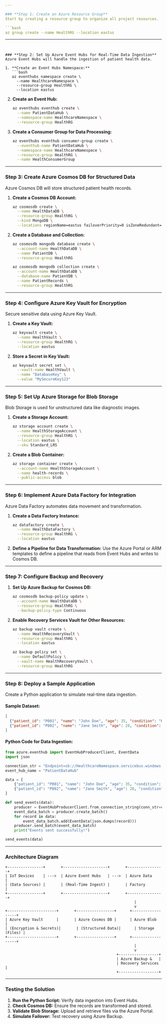 ```yaml
---

### **Step 1: Create an Azure Resource Group**
Start by creating a resource group to organize all project resources.

```bash
az group create --name HealthRG --location eastus
```

---
```


### **Step 2: Set Up Azure Event Hubs for Real-Time Data Ingestion**
Azure Event Hubs will handle the ingestion of patient health data.

1. **Create an Event Hubs Namespace:**
   ```bash
   az eventhubs namespace create \
     --name HealthcareNamespace \
     --resource-group HealthRG \
     --location eastus
   ```

2. **Create an Event Hub:**
   ```bash
   az eventhubs eventhub create \
     --name PatientDataHub \
     --namespace-name HealthcareNamespace \
     --resource-group HealthRG
   ```

3. **Create a Consumer Group for Data Processing:**
   ```bash
   az eventhubs eventhub consumer-group create \
     --eventhub-name PatientDataHub \
     --namespace-name HealthcareNamespace \
     --resource-group HealthRG \
     --name HealthConsumerGroup
   ```

---

### **Step 3: Create Azure Cosmos DB for Structured Data**
Azure Cosmos DB will store structured patient health records.

1. **Create a Cosmos DB Account:**
   ```bash
   az cosmosdb create \
     --name HealthDataDB \
     --resource-group HealthRG \
     --kind MongoDB \
     --locations regionName=eastus failoverPriority=0 isZoneRedundant=false
   ```

2. **Create a Database and Collection:**
   ```bash
   az cosmosdb mongodb database create \
     --account-name HealthDataDB \
     --name PatientDB \
     --resource-group HealthRG

   az cosmosdb mongodb collection create \
     --account-name HealthDataDB \
     --database-name PatientDB \
     --name PatientRecords \
     --resource-group HealthRG
   ```

---

### **Step 4: Configure Azure Key Vault for Encryption**
Secure sensitive data using Azure Key Vault.

1. **Create a Key Vault:**
   ```bash
   az keyvault create \
     --name HealthVault \
     --resource-group HealthRG \
     --location eastus
   ```

2. **Store a Secret in Key Vault:**
   ```bash
   az keyvault secret set \
     --vault-name HealthVault \
     --name "DatabaseKey" \
     --value "MySecureKey123"
   ```

---

### **Step 5: Set Up Azure Storage for Blob Storage**
Blob Storage is used for unstructured data like diagnostic images.

1. **Create a Storage Account:**
   ```bash
   az storage account create \
     --name HealthStorageAccount \
     --resource-group HealthRG \
     --location eastus \
     --sku Standard_LRS
   ```

2. **Create a Blob Container:**
   ```bash
   az storage container create \
     --account-name HealthStorageAccount \
     --name health-records \
     --public-access blob
   ```

---

### **Step 6: Implement Azure Data Factory for Integration**
Azure Data Factory automates data movement and transformation.

1. **Create a Data Factory Instance:**
   ```bash
   az datafactory create \
     --name HealthDataFactory \
     --resource-group HealthRG \
     --location eastus
   ```

2. **Define a Pipeline for Data Transformation:**
   Use the Azure Portal or ARM templates to define a pipeline that reads from Event Hubs and writes to Cosmos DB.

---

### **Step 7: Configure Backup and Recovery**
1. **Set Up Azure Backup for Cosmos DB:**
   ```bash
   az cosmosdb backup-policy update \
     --account-name HealthDataDB \
     --resource-group HealthRG \
     --backup-policy-type Continuous
   ```

2. **Enable Recovery Services Vault for Other Resources:**
   ```bash
   az backup vault create \
     --name HealthRecoveryVault \
     --resource-group HealthRG \
     --location eastus

   az backup policy set \
     --name DefaultPolicy \
     --vault-name HealthRecoveryVault \
     --resource-group HealthRG
   ```

---

### **Step 8: Deploy a Sample Application**
Create a Python application to simulate real-time data ingestion.

#### **Sample Dataset:**
```json
[
  {"patient_id": "P001", "name": "John Doe", "age": 35, "condition": "Hypertension", "timestamp": "2025-01-01T10:00:00Z"},
  {"patient_id": "P002", "name": "Jane Smith", "age": 28, "condition": "Diabetes", "timestamp": "2025-01-01T10:05:00Z"}
]
```

#### **Python Code for Data Ingestion:**
```python
from azure.eventhub import EventHubProducerClient, EventData
import json

connection_str = "Endpoint=sb://HealthcareNamespace.servicebus.windows.net/;SharedAccessKeyName=RootManageSharedAccessKey;SharedAccessKey=<key>"
event_hub_name = "PatientDataHub"

data = [
    {"patient_id": "P001", "name": "John Doe", "age": 35, "condition": "Hypertension", "timestamp": "2025-01-01T10:00:00Z"},
    {"patient_id": "P002", "name": "Jane Smith", "age": 28, "condition": "Diabetes", "timestamp": "2025-01-01T10:05:00Z"}
]

def send_events(data):
    producer = EventHubProducerClient.from_connection_string(conn_str=connection_str, eventhub_name=event_hub_name)
    event_data_batch = producer.create_batch()
    for record in data:
        event_data_batch.add(EventData(json.dumps(record)))
    producer.send_batch(event_data_batch)
    print("Events sent successfully!")

send_events(data)
```

---

### **Architecture Diagram**
```plaintext
+----------------+       +--------------------+       +----------------+
| IoT Devices    | --->  | Azure Event Hubs   | --->  | Azure Data     |
| (Data Sources) |       | (Real-Time Ingest) |       | Factory        |
+----------------+       +--------------------+       +----------------+
                                                          |
                                                          v
+----------------------+       +-----------------+      +------------------+
| Azure Key Vault      |       | Azure Cosmos DB |      | Azure Blob       |
| (Encryption & Secrets)|       | (Structured Data)|      | Storage (Files) |
+----------------------+       +-----------------+      +------------------+
                                                          |
                                                          v
                                                  +------------------+
                                                  | Azure Backup &   |
                                                  | Recovery Services |
                                                  +------------------+
```

---

### **Testing the Solution**
1. **Run the Python Script:** Verify data ingestion into Event Hubs.
2. **Check Cosmos DB:** Ensure the records are transformed and stored.
3. **Validate Blob Storage:** Upload and retrieve files via the Azure Portal.
4. **Simulate Failover:** Test recovery using Azure Backup.


